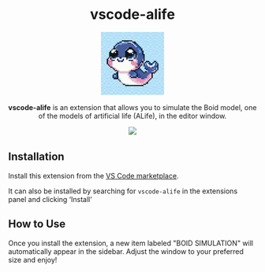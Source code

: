 <div align='center'>

# vscode-alife
![](/icon.png)

</div>

<p align="center">
<strong>vscode-alife</strong> is an extension that allows you to simulate the Boid model, one of the models of artificial life (ALife), in the editor window.
</p>

<p align="center">
  <img src="https://github.com/user-attachments/assets/e4140351-ff08-4e3d-ae97-387979ecdcfd"/>
</p>

## Installation

Install this extension from the [VS Code marketplace](https://marketplace.visualstudio.com/items?itemName=hirodesu85.vscode-alife).

It can also be installed by searching for `vscode-alife` in the extensions panel and clicking ‘Install’

## How to Use
Once you install the extension, a new item labeled "BOID SIMULATION" will automatically appear in the sidebar. Adjust the window to your preferred size and enjoy!
